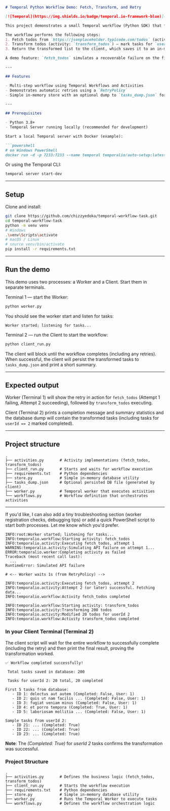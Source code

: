 ```markdown
# Temporal Python Workflow Demo: Fetch, Transform, and Retry

[![Temporal](https://img.shields.io/badge/temporal.io-framework-blue)](https://temporal.io/)

This project demonstrates a small Temporal workflow (Python SDK) that fetches a list of todos from an external API, applies a transformation (marks certain todos completed), and returns the result to the client.

The workflow performs the following steps:
1. Fetch todos from `https://jsonplaceholder.typicode.com/todos` (activity: `fetch_todos`).
2. Transform todos (activity: `transform_todos`) — mark tasks for `userId == 2` as `completed`.
3. Return the transformed list to the client, which saves it to an in-memory DB and persists to `tasks_dump.json`.

A demo feature: `fetch_todos` simulates a recoverable failure on the first attempt so you can observe Temporal's automatic retry behavior.

---

## Features

- Multi-step workflow using Temporal Workflows and Activities
- Demonstrates automatic retries using a `RetryPolicy`
- Simple in-memory store with an optional dump to `tasks_dump.json` for inspection

---

## Prerequisites

- Python 3.8+
- Temporal Server running locally (recommended for development)

Start a local Temporal server with Docker (example):

```powershell
# on Windows PowerShell
docker run -d -p 7233:7233 --name temporal temporalio/auto-setup:latest
```

Or using the Temporal CLI:

```powershell
temporal server start-dev
```

---

## Setup

Clone and install:

```bash
git clone https://github.com/chizzyedoka/temporal-workflow-task.git
cd temporal-workflow-task
python -m venv venv
# Windows
.\venv\Scripts\activate
# macOS / Linux
# source venv/bin/activate
pip install -r requirements.txt
```

---

## Run the demo

This demo uses two processes: a Worker and a Client. Start them in separate terminals.

Terminal 1 — start the Worker:

```cmd
python worker.py
```

You should see the worker start and listen for tasks:

```
Worker started; listening for tasks...
```

Terminal 2 — run the Client to start the workflow:

```cmd
python client_run.py
```

The client will block until the workflow completes (including any retries). When successful, the client will persist the transformed tasks to `tasks_dump.json` and print a short summary.

---

## Expected output

Worker (Terminal 1) will show the retry in action for `fetch_todos` (Attempt 1 failing, Attempt 2 succeeding), followed by `transform_todos` executing.

Client (Terminal 2) prints a completion message and summary statistics and the database dump will contain the transformed tasks (including tasks for `userId == 2` marked completed).

---

## Project structure

```
.
├── activities.py       # Activity implementations (fetch_todos, transform_todos)
├── client_run.py       # Starts and waits for workflow execution
├── requirements.txt    # Python dependencies
├── store.py            # Simple in-memory database utility
├── tasks_dump.json     # Optional persisted DB file (generated by client)
├── worker.py           # Temporal worker that executes activities
└── workflows.py        # Workflow definition that orchestrates activities
```

---

If you'd like, I can also add a tiny troubleshooting section (worker registration checks, debugging tips) or add a quick PowerShell script to start both processes. Let me know which you'd prefer.

```
INFO:root:Worker started; listening for tasks...
INFO:temporalio.workflow:Starting activity: fetch_todos
INFO:temporalio.activity:Executing fetch_todos, attempt 1
WARNING:temporalio.activity:Simulating API failure on attempt 1...
ERROR:temporalio.worker:Completing activity as failed
Traceback (most recent call last):
  ...
RuntimeError: Simulated API failure

# <-- Worker waits 1s (from RetryPolicy) -->

INFO:temporalio.activity:Executing fetch_todos, attempt 2
INFO:temporalio.activity:Attempt 2 (or later) successful. Fetching data...
INFO:temporalio.workflow:Activity fetch_todos completed

INFO:temporalio.workflow:Starting activity: transform_todos
INFO:temporalio.activity:Transforming 200 todos
INFO:temporalio.activity:Modified 20 todos for userId 2
INFO:temporalio.workflow:Activity transform_todos completed
```

### In your Client Terminal (Terminal 2)
The client script will wait for the entire workflow to successfully complete (including the retry) and then print the final result, proving the transformation worked.

```
✅ Workflow completed successfully!

 Total tasks saved in database: 200

 Tasks for userId 2: 20 total, 20 completed

First 5 tasks from database:
   - ID 1: delectus aut autem (Completed: False, User: 1)
   - ID 2: quis ut nam facilis ... (Completed: False, User: 1)
   - ID 3: fugiat veniam minus (Completed: False, User: 1)
   - ID 4: et porro tempora (Completed: True, User: 1)
   - ID 5: laboriosam mollitia ... (Completed: False, User: 1)

Sample tasks from userId 2:
   - ID 21: ... (Completed: True)
   - ID 22: ... (Completed: True)
   - ID 23: ... (Completed: True)
```

**Note**: The <i>(Completed: True)</i> for <i>userId 2</i> tasks confirms the transformation was successful.

### Project Structure
```
.
├── activities.py       # Defines the business logic (fetch_todos, transform_todos)
├── client_run.py       # Starts the workflow execution
├── requirements.txt    # Python dependencies
├── store.py            # Simple in-memory database utility
├── worker.py           # Runs the Temporal Worker to execute tasks
└── workflows.py        # Defines the workflow orchestration logic
```